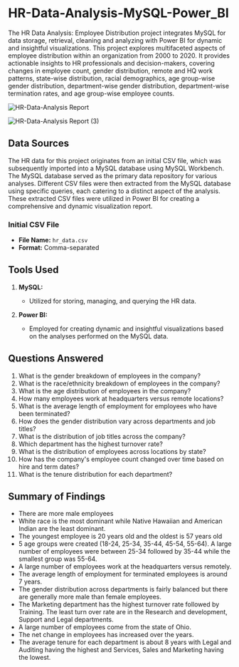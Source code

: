 # HR-Data-Analysis-MySQL-Power_BI

The HR Data Analysis: Employee Distribution project integrates MySQL for data storage, retrieval, cleaning and analyzing with Power BI for dynamic and insightful visualizations. This project explores multifaceted aspects of employee distribution within an organization from 2000 to 2020. It provides actionable insights to HR professionals and decision-makers, covering changes in employee count, gender distribution, remote and HQ work patterns, state-wise distribution, racial demographics, age group-wise gender distribution, department-wise gender distribution, department-wise termination rates, and age group-wise employee counts.

![HR-Data-Analysis Report](https://github.com/Krunal-4498/HR-Data-Analysis-MySQL-Power_BI/assets/134350505/3d167ba9-d754-404b-b08b-e98d377490c7)

![HR-Data-Analysis Report (3)](https://github.com/Krunal-4498/HR-Data-Analysis-MySQL-Power_BI/assets/134350505/bf16f3df-7931-4212-9d82-f5ee9f9b9231)



## Data Sources

The HR data for this project originates from an initial CSV file, which was subsequently imported into a MySQL database using MySQL Workbench. 
The MySQL database served as the primary data repository for various analyses. Different CSV files were then extracted from the MySQL database using specific queries, each catering to a distinct aspect of the analysis. These extracted CSV files were utilized in Power BI for creating a comprehensive and dynamic visualization report.

### Initial CSV File

- **File Name:** `hr_data.csv`
- **Format:** Comma-separated

## Tools Used

1. **MySQL:**
   - Utilized for storing, managing, and querying the HR data.

2. **Power BI:**
   - Employed for creating dynamic and insightful visualizations based on the analyses performed on the MySQL data.



## Questions Answered

1. What is the gender breakdown of employees in the company?
2. What is the race/ethnicity breakdown of employees in the company?
3. What is the age distribution of employees in the company?
4. How many employees work at headquarters versus remote locations?
5. What is the average length of employment for employees who have been terminated?
6. How does the gender distribution vary across departments and job titles?
7. What is the distribution of job titles across the company?
8. Which department has the highest turnover rate?
9. What is the distribution of employees across locations by state?
10. How has the company's employee count changed over time based on hire and term dates?
11. What is the tenure distribution for each department?

## Summary of Findings
 - There are more male employees
 - White race is the most dominant while Native Hawaiian and American Indian are the least dominant.
 - The youngest employee is 20 years old and the oldest is 57 years old
 - 5 age groups were created (18-24, 25-34, 35-44, 45-54, 55-64). A large number of employees were between 25-34 followed by 35-44 while the smallest group was 55-64.
 - A large number of employees work at the headquarters versus remotely.
 - The average length of employment for terminated employees is around 7 years.
 - The gender distribution across departments is fairly balanced but there are generally more male than female employees.
 - The Marketing department has the highest turnover rate followed by Training. The least turn over rate are in the Research and development, Support and Legal departments.
 - A large number of employees come from the state of Ohio.
 - The net change in employees has increased over the years.
- The average tenure for each department is about 8 years with Legal and Auditing having the highest and Services, Sales and Marketing having the lowest.
